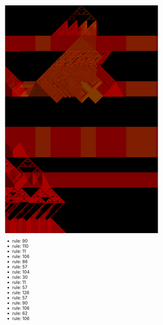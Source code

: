 ![photo](./output.png) 
 * rule: 90
* rule: 110
* rule: 11
* rule: 106
* rule: 86
* rule: 57
* rule: 104
* rule: 30
* rule: 11
* rule: 57
* rule: 126
* rule: 57
* rule: 90
* rule: 106
* rule: 62
* rule: 106
